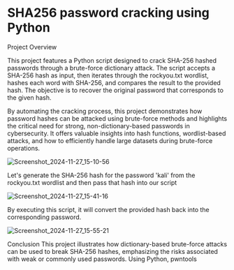 # SHA256 password cracking using Python

Project Overview

This project features a Python script designed to crack SHA-256 hashed passwords through a brute-force dictionary attack. The script accepts a SHA-256 hash as input, then iterates through the rockyou.txt wordlist, hashes each word with SHA-256, and compares the result to the provided hash. The objective is to recover the original password that corresponds to the given hash.

By automating the cracking process, this project demonstrates how password hashes can be attacked using brute-force methods and highlights the critical need for strong, non-dictionary-based passwords in cybersecurity. It offers valuable insights into hash functions, wordlist-based attacks, and how to efficiently handle large datasets during brute-force operations.

![Screenshot_2024-11-27_15-10-56](https://github.com/user-attachments/assets/142b2f25-bc7a-4e53-89ad-a9258b810a16)

Let's generate the SHA-256 hash for the password 'kali' from the rockyou.txt wordlist and then pass that hash into our script

![Screenshot_2024-11-27_15-41-16](https://github.com/user-attachments/assets/34948c79-c428-4015-b746-3a21019259a5)

By executing this script, it will convert the provided hash back into the corresponding password.

![Screenshot_2024-11-27_15-55-21](https://github.com/user-attachments/assets/ca8f5ff2-3b7b-451b-ad73-1a3802808a1e)

Conclusion
This project illustrates how dictionary-based brute-force attacks can be used to break SHA-256 hashes, emphasizing the risks associated with weak or commonly used passwords. Using Python, pwntools

